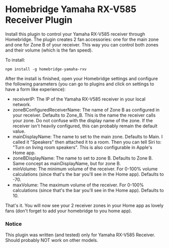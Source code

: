
# Homebridge Yamaha RX-V585 Receiver Plugin

Install this plugin to control your Yamaha RX-V585 receiver through Homebridge.
The plugin creates 2 fan accessories: one for the main zone and one for Zone B of your receiver.
This way you can control both zones and their volume (which is the fan speed).

To install:

```npm install -g homebridge-yamaha-rxv```


After the install is finished, open your Homebridge settings and configure the following parameters (you can go to plugins and click on settings to have a form like experience):

- receiverIP: The IP of the Yamaha RX-V585 receiver in your local network.
- zoneBConfiguredReceiverName: The name of Zone B as configured in your receiver. Defaults to Zone_B. This is the name the receiver calls your zone. Do not confuse with the display name of the zone. If the receiver isn't heavily configured, this can probably remain the default value.
- mainDisplayName: The name to set to the main zone. Defaults to Main. I called it "Speakers" then attached it to a room. Then you can tell Siri to: "Turn on living room speakers". This is also configurable in Apple's Home app.
- zoneBDisplayName: The name to set to zone B. Defaults to Zone B. Same concept as mainDisplayName, but for zone B.
- minVolume: The minimum volume of the receiver. For 0-100% volume calculations (since that's the bar you'll see in the Home app). Defaults to -70.
- maxVolume: The maximum volume of the receiver. For 0-100% calculations (since that's the bar you'll see in the Home app). Defaults to 10.


That's it. You will now see your 2 receiver zones in your Home app as lovely fans (don't forget to add your homebridge to you home app).


### Notice

This plugin was written (and tested) only for Yamaha RX-V585 Receiver. Should probably NOT work on other models.
